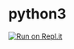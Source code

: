 # python3
[![Run on Repl.it](https://repl.it/badge/github/patilsm/python3)](https://repl.it/github/patilsm/python3)